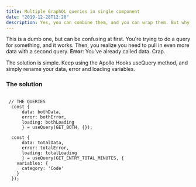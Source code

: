 ```yaml
---
title: Multiple GraphQL queries in single component
date: "2019-12-28T12:28"
description: Yes, you can combine them, and you can wrap them. But why not take advantage of Hooks, and rename them?
---
```


This is a dumb one, but can be confusing at first. You're trying to do a query for something, and it works. Then, you realize you need to pull in even more data with a second query. **Error**: You've already called data. Crap.

The solution is simple. Keep using the Apollo Hooks useQuery method, and simply rename your data, error and loading variables.

### The solution

```

 // THE QUERIES
  const {
      data: bothData,
      error: bothError,
      loading: bothLoading
      } = useQuery(GET_BOTH, {});

  const {
      data: totalData,
      error: totalError,
      loading: totalLoading
      } = useQuery(GET_ENTRY_TOTAL_MINUTES, {
    variables: {
      category: 'Code'
    }
  });
```
